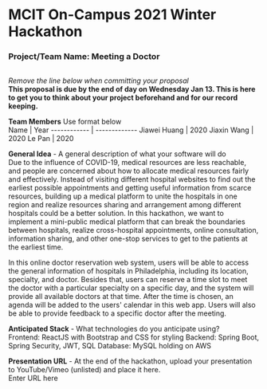 # MCIT On-Campus 2021 Winter Hackathon  
### Project/Team Name: Meeting a Doctor
##  

*Remove the line below when committing your proposal*  
**This proposal is due by the end of day on Wednesday Jan 13. This is here to get you to think about your project beforehand and for our record keeping.**

**Team Members**  Use format below  
Name         | Year
------------ | -------------
Jiawei Huang | 2020
Jiaxin Wang  | 2020
Le Pan       | 2020

**General Idea**  - A general description of what your software will do  
Due to the influence of COVID-19, medical resources are less reachable, and people are concerned about how to allocate medical resources fairly and effectively. Instead of visiting different hospital websites to find out the earliest possible appointments and getting useful information from scarce resources, building up a medical platform to unite the hospitals in one region and realize resources sharing and arrangement among different hospitals could be a better solution. In this hackathon, we want to implement a mini-public medical platform that can break the boundaries between hospitals, realize cross-hospital appointments, online consultation, information sharing, and other one-stop services to get to the patients at the earliest time.

In this online doctor reservation web system, users will be able to access the general information of hospitals in Philadelphia, including its location, specialty, and doctor. Besides that, users can reserve a time slot to meet the doctor with a particular specialty on a specific day, and the system will provide all available doctors at that time. After the time is chosen, an agenda will be added to the users' calendar in this web app. Users will also be able to provide feedback to a specific doctor after the meeting.

**Anticipated Stack** - What technologies do you anticipate using?  
Frontend: ReactJS with Bootstrap and CSS for styling
Backend: Spring Boot, Spring Security, JWT, SQL
Database: MySQL holding on AWS

**Presentation URL** - At the end of the hackathon, upload your presentation to YouTube/Vimeo (unlisted) and place it here.  
Enter URL here
